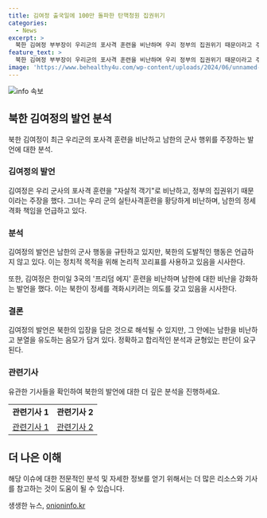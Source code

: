 ```yaml
---
title: 김여정 출국일에 100만 돌파한 탄핵청원 집권위기
categories:
  - News
excerpt: >
  북한 김여정 부부장이 우리군의 포사격 훈련을 비난하며 우리 정부의 집권위기 때문이라고 주장했다. 또한, 미사일 시험 발사, DMZ 침범 등의 도발 사실은 언급하지 않고 남한에 정세 격화 책임을 돌렸다. 김여정은 한미일 3국의 ‘프리덤 에지’ 훈련을 비난하고, 윤석열에 대한 탄핵 소추안발 요구에 주목을 촉구하며, 우리 정부의 집권위기를 이유로 우리군의 훈련을 비난하는 발언을 했다.
feature_text: >
  북한 김여정 부부장이 우리군의 포사격 훈련을 비난하며 우리 정부의 집권위기 때문이라고 주장했다. 또한, 미사일 시험 발사, DMZ 침범 등의 도발 사실은 언급하지 않고 남한에 정세 격화 책임을 돌렸다. 김여정은 한미일 3국의 ‘프리덤 에지’ 훈련을 비난하고, 윤석열에 대한 탄핵 소추안발 요구에 주목을 촉구하며, 우리 정부의 집권위기를 이유로 우리군의 훈련을 비난하는 발언을 했다.
image: 'https://www.behealthy4u.com/wp-content/uploads/2024/06/unnamed-file.png'
---
```


<p><img src="https://www.behealthy4u.com/wp-content/uploads/2024/06/unnamed-file.png" alt="info 속보" /></p>

<h2 data-ke-size="size26">북한 김여정의 발언 분석</h2>

<p data-ke-size="size16">북한 김여정이 최근 우리군의 포사격 훈련을 비난하고 남한의 군사 행위를 주장하는 발언에 대한 분석.</p>

<h3>김여정의 발언</h3>

<p data-ke-size="size16">김여정은 우리 군사의 포사격 훈련을 "자살적 객기"로 비난하고, 정부의 집권위기 때문이라는 주장을 했다. 그녀는 우리 군의 실탄사격훈련을 황당하게 비난하며, 남한의 정세 격화 책임을 언급하고 있다.</p>

<h3>분석</h3>

<p data-ke-size="size16">김여정의 발언은 남한의 군사 행동을 규탄하고 있지만, 북한의 도발적인 행동은 언급하지 않고 있다. 이는 정치적 목적을 위해 논리적 꼬리표를 사용하고 있음을 시사한다.</p>

<p data-ke-size="size16">또한, 김여정은 한미일 3국의 '프리덤 에지' 훈련을 비난하며 남한에 대한 비난을 강화하는 발언을 했다. 이는 북한이 정세를 격화시키려는 의도를 갖고 있음을 시사한다.</p>

<h3>결론</h3>

<p data-ke-size="size16">김여정의 발언은 북한의 입장을 담은 것으로 해석될 수 있지만, 그 안에는 남한을 비난하고 분열을 유도하는 음모가 담겨 있다. 정확하고 합리적인 분석과 균형있는 판단이 요구된다.</p>

<h3>관련기사</h3>

<p data-ke-size="size16">유관한 기사들을 확인하여 북한의 발언에 대한 더 깊은 분석을 진행하세요.</p>

<table>
    <tbody>
        <tr>
            <td style="text-align: center; height: 17px;"><b>관련기사 1</b></td>
            <td style="text-align: center; height: 17px;"><b>관련기사 2</b></td>
        </tr>
        <tr>
            <td style="text-align: center; height: 17px;"><a href="링크">관련기사 1</a></td>
            <td style="text-align: center; height: 17px;"><a href="링크">관련기사 2</a></td>
        </tr>
    </tbody>
</table>

<h2 data-ke-size="size26">더 나은 이해</h2>

<p data-ke-size="size16">해당 이슈에 대한 전문적인 분석 및 자세한 정보를 얻기 위해서는 더 많은 리소스와 기사를 참고하는 것이 도움이 될 수 있습니다.</p>
생생한 뉴스, <a href="https://onioninfo.kr" rel="dofollow">onioninfo.kr</a>


